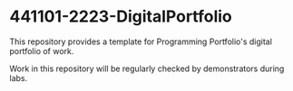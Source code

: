 # 441101-2223-DigitalPortfolio
This repository provides a template for Programming Portfolio's digital portfolio of work.

Work in this repository will be regularly checked by demonstrators during labs.
